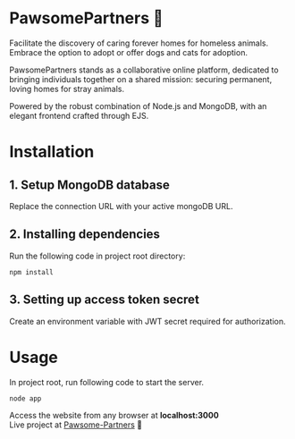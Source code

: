 # PawsomePartners 🐶

Facilitate the discovery of caring forever homes for homeless animals. Embrace the option to adopt or offer dogs and cats for adoption.

PawsomePartners stands as a collaborative online platform, dedicated to bringing individuals together on a shared mission: securing permanent, loving homes for stray animals.

Powered by the robust combination of Node.js and MongoDB, with an elegant frontend crafted through EJS.

# Installation

## 1. Setup MongoDB database 

Replace the connection URL with your active mongoDB URL.


## 2. Installing dependencies
Run the following code in project root directory:

```
npm install
```

## 3. Setting up access token secret

Create an environment variable with JWT secret required for authorization.

# Usage

In project root, run following code to start the server.
```
node app
```

Access the website from any browser at <strong>localhost:3000</strong>
<br>
Live project at <a href="https://pawsome-partners.onrender.com/" target="_blank">Pawsome-Partners</a> 🚀

